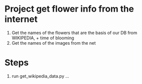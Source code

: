 # Project get flower info from the internet
1. Get the names of the flowers that are the basis of our DB from WIKIPEDIA, + time of blooming
2. Get the names of the images from the net

# Steps
1. run get_wikipedia_data.py
...